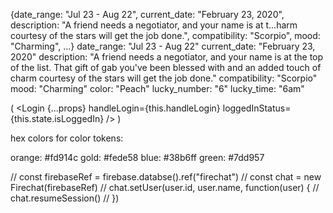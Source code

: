 {date_range: "Jul 23 - Aug 22", current_date: "February 23, 2020", description: "A friend needs a negotiator, and your name is at t…harm courtesy of the stars will get the job done.", compatibility: "Scorpio", mood: "Charming", …}
date_range: "Jul 23 - Aug 22"
current_date: "February 23, 2020"
description: "A friend needs a negotiator, and your name is at the top of the list. That gift of gab you've been blessed with and an added touch of charm courtesy of the stars will get the job done."
compatibility: "Scorpio"
mood: "Charming"
color: "Peach"
lucky_number: "6"
lucky_time: "6am"

(
              <Login {...props}
              handleLogin={this.handleLogin}
              loggedInStatus={this.state.isLoggedIn} />
            )

hex colors for color tokens:

orange: #fd914c
gold: #fede58
blue: #38b6ff
green: #7dd957

  // const firebaseRef = firebase.databse().ref("firechat")
    // const chat = new Firechat(firebaseRef)
    // chat.setUser(user.id, user.name, function(user) {
    //   chat.resumeSession()
    // })